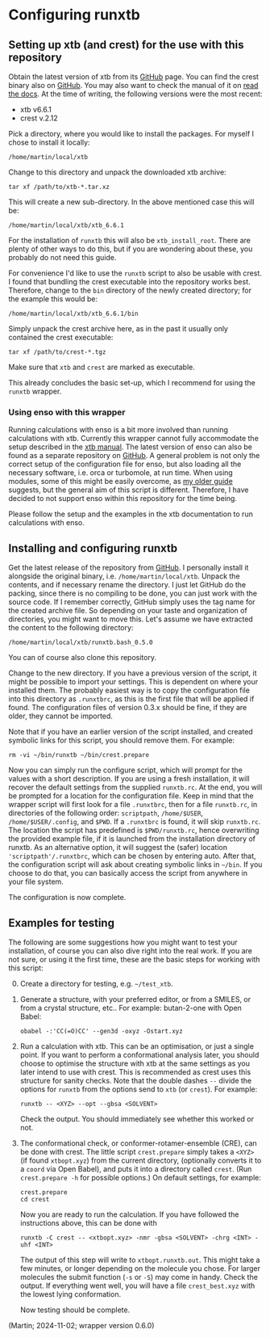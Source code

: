 # Configuring runxtb

## Setting up xtb (and crest) for the use with this repository


Obtain the latest version of xtb from its
[GitHub](https://github.com/grimme-lab/xtb/releases/latest) page.
You can find the crest binary also on [GitHub](https://github.com/crest-lab/crest/releases/latest).
You may also want to check the manual of it on
[read the docs](https://xtb-docs.readthedocs.io/en/latest/contents.html).
At the time of writing, the following versions were the most recent:
* xtb v6.6.1
* crest v.2.12

Pick a directory, where you would like to install the packages.
For myself I chose to install it locally:
```
/home/martin/local/xtb
```
Change to this directory and unpack the downloaded xtb archive:
```
tar xf /path/to/xtb-*.tar.xz
```
This will create a new sub-directory. In the above mentioned case this will be:
```
/home/martin/local/xtb/xtb_6.6.1
```
For the installation of `runxtb` this will also be `xtb_install_root`.
There are plenty of other ways to do this, but if you are wondering about these,
you probably do not need this guide.

For convenience I'd like to use the `runxtb` script to also be usable with crest.
I found that bundling the crest executable into the repository works best.
Therefore, change to the `bin` directory of the newly created directory;
for the example this would be:
```
/home/martin/local/xtb/xtb_6.6.1/bin
```
Simply unpack the crest archive here, as in the past it usually only contained the crest executable:
```
tar xf /path/to/crest-*.tgz
```
Make sure that `xtb` and `crest` are marked as executable.

This already concludes the basic set-up, which I recommend for using the `runxtb` wrapper.

### Using enso with this wrapper

Running calculations with enso is a bit more involved than running calculations with xtb.
Currently this wrapper cannot fully accommodate the setup described in the
[xtb manual](https://xtb-docs.readthedocs.io/en/latest/enso_doc/enso_setup.html).
The latest version of enso can also be found as a separate repository on
[GitHub](https://github.com/grimme-lab/enso/releases/latest).
A general problem is not only the correct setup of the configuration file for enso,
but also loading all the necessary software, i.e. orca or turbomole, at run time.
When using modules, some of this might be easily overcome, as [my older guide](how-to-use-enso.md) suggests,
but the general aim of this script is different.
Therefore, I have decided to not support enso within this repository for the time being.

Please follow the setup and the examples in the xtb documentation to run calculations with enso.

## Installing and configuring runxtb

Get the latest release of the repository from
[GitHub](https://github.com/polyluxus/runxtb.bash/releases/latest).
I personally install it alongside the original binary, i.e.
`/home/martin/local/xtb`.
Unpack the contents, and if necessary rename the directory.
I just let GitHub do the packing, since there is no compiling to be done, you can just work
with the source code. If I remember correctly, GitHub simply uses the tag name for the
created archive file. So depending on your taste and organization of directories,
you might want to move this.
Let's assume we have extracted the content to the following directory:
```
/home/martin/local/xtb/runxtb.bash_0.5.0
```
You can of course also clone this repository.

Change to the new directory. If you have a previous version of the script, it might be possible
to import your settings. This is dependent on where your installed them.
The probably easiest way is to copy the configuration file into this directory as
`.runxtbrc`, as this is the first file that will be applied if found.
The configuration files of version 0.3.x should be fine, if they are older, they cannot be imported.

Note that if you have an earlier version of the script installed, and created symbolic links for this script,
you should remove them. For example:
```
rm -vi ~/bin/runxtb ~/bin/crest.prepare
```

Now you can simply run the configure script, which will prompt for the values
with a short description. If you are using a fresh installation, it will recover the
default settings from the supplied `runxtb.rc`.
At the end, you will be prompted for a location for the configuration file.
Keep in mind that the wrapper script will first look for a file `.runxtbrc`,
then for a file `runxtb.rc`, in directories of the following order:
`scriptpath`, `/home/$USER`, `/home/$USER/.config`, and `$PWD`.
If a `.runxtbrc` is found, it will skip `runxtb.rc`.
The location the script has predefined is `$PWD/runxtb.rc`, hence overwriting the 
provided example file, if it is launched from the installation directory of runxtb.
As an alternative option, it will suggest the (safer) location `'scriptpath'/.runxtbrc`,
which can be chosen by entering auto.
After that, the configuration script will ask about creating symbolic links in `~/bin`.
If you choose to do that, you can basically access the script from anywhere in your file system.

The configuration is now complete.



## Examples for testing

The following are some suggestions how you might want to test your installation,
of course you can also dive right into the real work.
If you are not sure, or using it the first time, these are the basic steps for working with this script:

0. Create a directory for testing, e.g. `~/test_xtb`.

1. Generate a structure, with your preferred editor, or from a SMILES, or from a crystal structure, etc..
   For example: butan-2-one with Open Babel:
   ```
   obabel -:'CC(=O)CC' --gen3d -oxyz -Ostart.xyz
   ```

2. Run a calculation with xtb. This can be an optimisation, or just a single point.
   If you want to perform a conformational analysis later, you should choose to optimise the structure
   with xtb at the same settings as you later intend to use with crest.
   This is recommended as crest uses this structure for sanity checks.
   Note that the double dashes `--` divide the options for `runxtb` from the options send to `xtb` (or `crest`).
   For example:
   ```
   runxtb -- <XYZ> --opt --gbsa <SOLVENT>
   ```
   Check the output. You should immediately see whether this worked or not.

3. The conformational check, or conformer-rotamer-ensemble (CRE), can be done with crest.
   The little script `crest.prepare` simply takes a `<XYZ>` (if found `xtbopt.xyz`) from the current directory,
   (optionally converts it to a `coord` via Open Babel), and puts it into a directory called `crest`.
   (Run `crest.prepare -h` for possible options.)
   On default settings, for example:
   ```
   crest.prepare
   cd crest
   ```
   Now you are ready to run the calculation. If you have followed the instructions above, this can be done with

   ```
   runxtb -C crest -- <xtbopt.xyz> -nmr -gbsa <SOLVENT> -chrg <INT> -uhf <INT>
   ``` 
   The output of this step will  write to `xtbopt.runxtb.out`.
   This might take a few minutes, or longer depending on the molecule you chose.
   For larger molecules the submit function (`-s` or `-S`) may come in handy.
   Check the output. If everything went well, you will have a file `crest_best.xyz` with the lowest lying conformation.

   Now testing should be complete.

(Martin; 2024-11-02; wrapper version 0.6.0)

